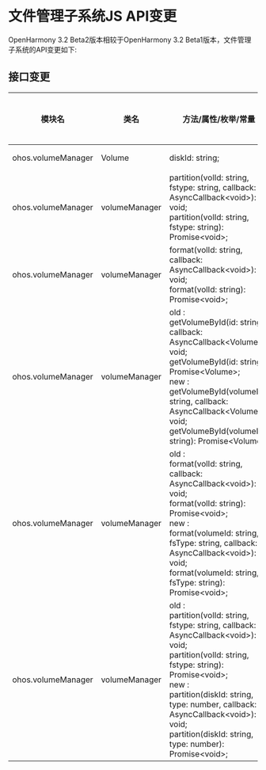 # 文件管理子系统JS API变更

OpenHarmony 3.2 Beta2版本相较于OpenHarmony 3.2 Beta1版本，文件管理子系统的API变更如下:

## 接口变更

| 模块名 | 类名 | 方法/属性/枚举/常量 | 变更类型 |
|---|---|---|---|
| ohos.volumeManager | Volume | diskId: string; | 新增 |
| ohos.volumeManager | volumeManager | partition(volId: string, fstype: string, callback: AsyncCallback\<void>): void;<br>partition(volId: string, fstype: string): Promise\<void>; | 变更 |
| ohos.volumeManager | volumeManager | format(volId: string, callback: AsyncCallback\<void>): void;<br>format(volId: string): Promise\<void>; | 变更 |
| ohos.volumeManager | volumeManager | old :<br>getVolumeById(id: string, callback: AsyncCallback\<Volume>): void;<br>getVolumeById(id: string): Promise\<Volume>;<br>new :<br>getVolumeById(volumeId: string, callback: AsyncCallback\<Volume>): void;<br>getVolumeById(volumeId: string): Promise\<Volume> | 变更 |
| ohos.volumeManager | volumeManager | old :<br>format(volId: string, callback: AsyncCallback\<void>): void;<br>format(volId: string): Promise\<void>;<br>new :<br>format(volumeId: string, fsType: string, callback: AsyncCallback\<void>): void;<br>format(volumeId: string, fsType: string): Promise\<void>; | 变更 |
| ohos.volumeManager | volumeManager | old :<br>partition(volId: string, fstype: string, callback: AsyncCallback\<void>): void;<br>partition(volId: string, fstype: string): Promise\<void>;<br>new :<br>partition(diskId: string, type: number, callback: AsyncCallback\<void>): void;<br>partition(diskId: string, type: number): Promise\<void>; | 变更 |
